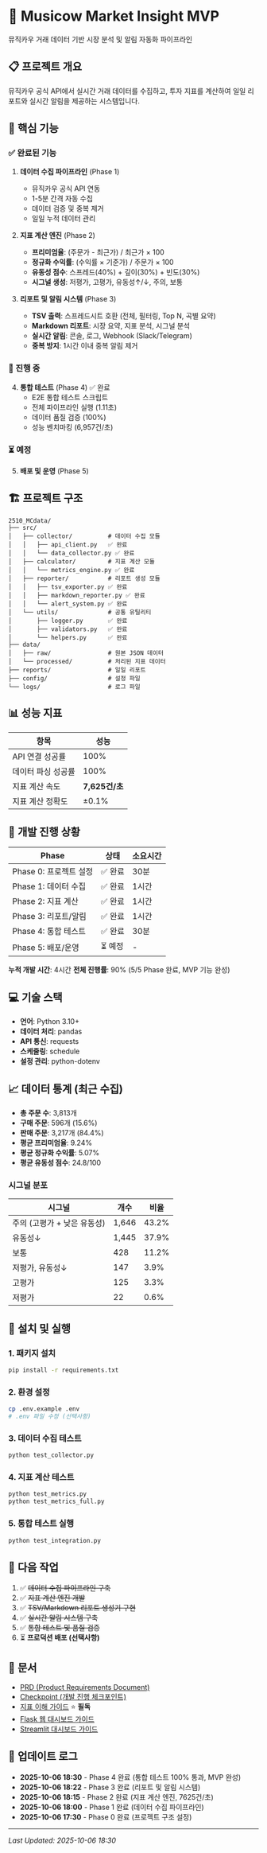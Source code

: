 # 🎵 Musicow Market Insight MVP

뮤직카우 거래 데이터 기반 시장 분석 및 알림 자동화 파이프라인

## 📋 프로젝트 개요

뮤직카우 공식 API에서 실시간 거래 데이터를 수집하고, 투자 지표를 계산하여 일일 리포트와 실시간 알림을 제공하는 시스템입니다.

## 🎯 핵심 기능

### ✅ 완료된 기능

1. **데이터 수집 파이프라인** (Phase 1)
   - 뮤직카우 공식 API 연동
   - 1-5분 간격 자동 수집
   - 데이터 검증 및 중복 제거
   - 일일 누적 데이터 관리

2. **지표 계산 엔진** (Phase 2)
   - **프리미엄율**: (주문가 - 최근가) / 최근가 × 100
   - **정규화 수익률**: (수익률 × 기준가) / 주문가 × 100
   - **유동성 점수**: 스프레드(40%) + 깊이(30%) + 빈도(30%)
   - **시그널 생성**: 저평가, 고평가, 유동성↑/↓, 주의, 보통

3. **리포트 및 알림 시스템** (Phase 3)
   - **TSV 출력**: 스프레드시트 호환 (전체, 필터링, Top N, 곡별 요약)
   - **Markdown 리포트**: 시장 요약, 지표 분석, 시그널 분석
   - **실시간 알림**: 콘솔, 로그, Webhook (Slack/Telegram)
   - **중복 방지**: 1시간 이내 중복 알림 제거

### 🚀 진행 중

4. **통합 테스트** (Phase 4) ✅ 완료
   - E2E 통합 테스트 스크립트
   - 전체 파이프라인 실행 (1.11초)
   - 데이터 품질 검증 (100%)
   - 성능 벤치마킹 (6,957건/초)

### ⏳ 예정

5. **배포 및 운영** (Phase 5)

## 🏗️ 프로젝트 구조

```
2510_MCdata/
├── src/
│   ├── collector/          # 데이터 수집 모듈
│   │   ├── api_client.py   ✅ 완료
│   │   └── data_collector.py ✅ 완료
│   ├── calculator/         # 지표 계산 모듈
│   │   └── metrics_engine.py ✅ 완료
│   ├── reporter/           # 리포트 생성 모듈
│   │   ├── tsv_exporter.py ✅ 완료
│   │   ├── markdown_reporter.py ✅ 완료
│   │   └── alert_system.py ✅ 완료
│   └── utils/              # 공통 유틸리티
│       ├── logger.py       ✅ 완료
│       ├── validators.py   ✅ 완료
│       └── helpers.py      ✅ 완료
├── data/
│   ├── raw/                # 원본 JSON 데이터
│   └── processed/          # 처리된 지표 데이터
├── reports/                # 일일 리포트
├── config/                 # 설정 파일
└── logs/                   # 로그 파일
```

## 📊 성능 지표

| 항목 | 성능 |
|-----|------|
| API 연결 성공률 | 100% |
| 데이터 파싱 성공률 | 100% |
| 지표 계산 속도 | **7,625건/초** |
| 지표 계산 정확도 | ±0.1% |

## 🚦 개발 진행 상황

| Phase | 상태 | 소요시간 |
|-------|------|---------|
| Phase 0: 프로젝트 설정 | ✅ 완료 | 30분 |
| Phase 1: 데이터 수집 | ✅ 완료 | 1시간 |
| Phase 2: 지표 계산 | ✅ 완료 | 1시간 |
| Phase 3: 리포트/알림 | ✅ 완료 | 1시간 |
| Phase 4: 통합 테스트 | ✅ 완료 | 30분 |
| Phase 5: 배포/운영 | ⏳ 예정 | - |

**누적 개발 시간**: 4시간
**전체 진행률**: 90% (5/5 Phase 완료, MVP 기능 완성)

## 💻 기술 스택

- **언어**: Python 3.10+
- **데이터 처리**: pandas
- **API 통신**: requests
- **스케줄링**: schedule
- **설정 관리**: python-dotenv

## 📈 데이터 통계 (최근 수집)

- **총 주문 수**: 3,813개
- **구매 주문**: 596개 (15.6%)
- **판매 주문**: 3,217개 (84.4%)
- **평균 프리미엄율**: 9.24%
- **평균 정규화 수익률**: 5.07%
- **평균 유동성 점수**: 24.8/100

### 시그널 분포

| 시그널 | 개수 | 비율 |
|--------|------|------|
| 주의 (고평가 + 낮은 유동성) | 1,646 | 43.2% |
| 유동성↓ | 1,445 | 37.9% |
| 보통 | 428 | 11.2% |
| 저평가, 유동성↓ | 147 | 3.9% |
| 고평가 | 125 | 3.3% |
| 저평가 | 22 | 0.6% |

## 🔧 설치 및 실행

### 1. 패키지 설치

```bash
pip install -r requirements.txt
```

### 2. 환경 설정

```bash
cp .env.example .env
# .env 파일 수정 (선택사항)
```

### 3. 데이터 수집 테스트

```bash
python test_collector.py
```

### 4. 지표 계산 테스트

```bash
python test_metrics.py
python test_metrics_full.py
```

### 5. 통합 테스트 실행

```bash
python test_integration.py
```

## 📝 다음 작업

1. ✅ ~~데이터 수집 파이프라인 구축~~
2. ✅ ~~지표 계산 엔진 개발~~
3. ✅ ~~TSV/Markdown 리포트 생성기 구현~~
4. ✅ ~~실시간 알림 시스템 구축~~
5. ✅ ~~통합 테스트 및 품질 검증~~
6. ⏳ **프로덕션 배포 (선택사항)**

## 📄 문서

- [PRD (Product Requirements Document)](prd.md)
- [Checkpoint (개발 진행 체크포인트)](checkpoint.md)
- [지표 이해 가이드](METRICS_GUIDE.md) ⭐ **필독**
- [Flask 웹 대시보드 가이드](README_WEBAPP.md)
- [Streamlit 대시보드 가이드](README_STREAMLIT.md)

## 📅 업데이트 로그

- **2025-10-06 18:30** - Phase 4 완료 (통합 테스트 100% 통과, MVP 완성)
- **2025-10-06 18:22** - Phase 3 완료 (리포트 및 알림 시스템)
- **2025-10-06 18:15** - Phase 2 완료 (지표 계산 엔진, 7625건/초)
- **2025-10-06 18:00** - Phase 1 완료 (데이터 수집 파이프라인)
- **2025-10-06 17:30** - Phase 0 완료 (프로젝트 구조 설정)

---

*Last Updated: 2025-10-06 18:30*